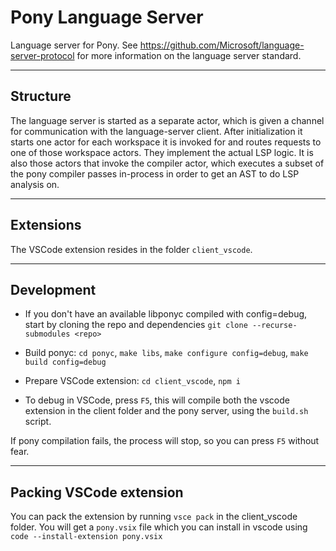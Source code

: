 # Pony Language Server

Language server for Pony. See https://github.com/Microsoft/language-server-protocol for more information on the language server standard.

---
## Structure

The language server is started as a separate actor, which is given a channel for communication with the language-server client. After initialization it starts one actor for each workspace it is invoked for and routes requests to one of those workspace actors. They implement the actual LSP logic. It is also those actors that invoke the compiler actor, which executes a subset of the pony compiler passes in-process in order to get an AST to do LSP analysis on.

---
## Extensions

The VSCode extension resides in the folder `client_vscode`.



---
## Development

- If you don't have an available libponyc compiled with config=debug, start by cloning the repo and dependencies `git clone --recurse-submodules <repo>`

- Build ponyc: `cd ponyc`, `make libs`, `make configure config=debug`, `make build config=debug`

- Prepare VSCode extension: `cd client_vscode`, `npm i`

- To debug in VSCode, press `F5`, this will compile both the vscode extension in the client folder and the pony server, using the `build.sh` script.

If pony compilation fails, the process will stop, so you can press `F5` without fear.

---
## Packing VSCode extension

You can pack the extension by running `vsce pack` in the client_vscode folder. You
will get a `pony.vsix` file which you can install in vscode using `code --install-extension pony.vsix` 
